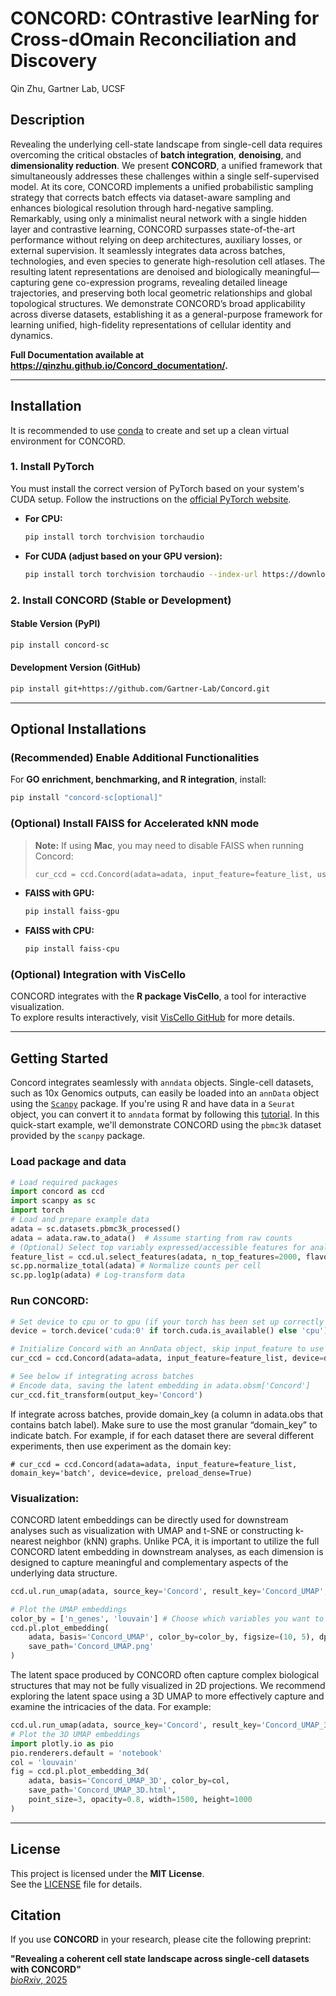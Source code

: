 # CONCORD: COntrastive learNing for Cross-dOmain Reconciliation and Discovery

Qin Zhu, Gartner Lab, UCSF

## Description

Revealing the underlying cell-state landscape from single-cell data requires overcoming the critical obstacles of **batch integration**, **denoising**, and **dimensionality reduction**. We present **CONCORD**, a unified framework that simultaneously addresses these challenges within a single self-supervised model. At its core, CONCORD implements a unified probabilistic sampling strategy that corrects batch effects via dataset-aware sampling and enhances biological resolution through hard-negative sampling. Remarkably, using only a minimalist neural network with a single hidden layer and contrastive learning, CONCORD surpasses state-of-the-art performance without relying on deep architectures, auxiliary losses, or external supervision. It seamlessly integrates data across batches, technologies, and even species to generate high-resolution cell atlases. The resulting latent representations are denoised and biologically meaningful—capturing gene co-expression programs, revealing detailed lineage trajectories, and preserving both local geometric relationships and global topological structures. We demonstrate CONCORD’s broad applicability across diverse datasets, establishing it as a general-purpose framework for learning unified, high-fidelity representations of cellular identity and dynamics.

**Full Documentation available at https://qinzhu.github.io/Concord_documentation/.**

---

## Installation

It is recommended to use [conda](https://conda.io/projects/conda/en/latest/user-guide/install/index.html) to create and set up a clean virtual environment for CONCORD.

### **1. Install PyTorch**
You must install the correct version of PyTorch based on your system's CUDA setup. Follow the instructions on the [official PyTorch website](https://pytorch.org/get-started/locally/).

- **For CPU:**
  ```bash
  pip install torch torchvision torchaudio
  ```
- **For CUDA (adjust based on your GPU version):**
  ```bash
  pip install torch torchvision torchaudio --index-url https://download.pytorch.org/whl/cu118
  ```

### **2. Install CONCORD (Stable or Development)**
#### **Stable Version (PyPI)**
```bash
pip install concord-sc
```

#### **Development Version (GitHub)**
```bash
pip install git+https://github.com/Gartner-Lab/Concord.git
```

---

## **Optional Installations**

### (Recommended) Enable Additional Functionalities
For **GO enrichment, benchmarking, and R integration**, install:
```bash
pip install "concord-sc[optional]"
```

### (Optional) Install FAISS for Accelerated kNN mode
> **Note:** If using **Mac**, you may need to disable FAISS when running Concord:
> ```python
> cur_ccd = ccd.Concord(adata=adata, input_feature=feature_list, use_faiss=False, device=device)
> ```

- **FAISS with GPU:**
  ```bash
  pip install faiss-gpu
  ```
- **FAISS with CPU:**
  ```bash
  pip install faiss-cpu
  ```

### (Optional) Integration with VisCello
CONCORD integrates with the **R package VisCello**, a tool for interactive visualization.  
To explore results interactively, visit [VisCello GitHub](https://github.com/kimpenn/VisCello) for more details.

---

## Getting Started

Concord integrates seamlessly with `anndata` objects. 
Single-cell datasets, such as 10x Genomics outputs, can easily be loaded into an `annData` object using the [`Scanpy`](https://scanpy.readthedocs.io/) package. If you're using R and have data in a `Seurat` object, you can convert it to `anndata` format by following this [tutorial](https://qinzhu.github.io/Concord_documentation/). 
In this quick-start example, we'll demonstrate CONCORD using the `pbmc3k` dataset provided by the `scanpy` package.

### Load package and data

```python
# Load required packages
import concord as ccd
import scanpy as sc
import torch
# Load and prepare example data
adata = sc.datasets.pbmc3k_processed()
adata = adata.raw.to_adata()  # Assume starting from raw counts
# (Optional) Select top variably expressed/accessible features for analysis (other methods besides seurat_v3 available)
feature_list = ccd.ul.select_features(adata, n_top_features=2000, flavor='seurat_v3') # For complex dataset, increase n_top_features may be necessary
sc.pp.normalize_total(adata) # Normalize counts per cell
sc.pp.log1p(adata) # Log-transform data
```

### Run CONCORD:

```python
# Set device to cpu or to gpu (if your torch has been set up correctly to use GPU), for mac you can use either torch.device('mps') or torch.device('cpu')
device = torch.device('cuda:0' if torch.cuda.is_available() else 'cpu')

# Initialize Concord with an AnnData object, skip input_feature to use all features, set preload_dense=False if your data is very large
cur_ccd = ccd.Concord(adata=adata, input_feature=feature_list, device=device, preload_dense=True) 

# See below if integrating across batches
# Encode data, saving the latent embedding in adata.obsm['Concord']
cur_ccd.fit_transform(output_key='Concord')
```

If integrate across batches, provide domain_key (a column in adata.obs that contains batch label). Make sure to use the most granular “domain_key” to indicate batch. For example, if for each dataset there are several different experiments, then use experiment as the domain key:

```
# cur_ccd = ccd.Concord(adata=adata, input_feature=feature_list, domain_key='batch', device=device, preload_dense=True) 
```

### Visualization:

CONCORD latent embeddings can be directly used for downstream analyses such as visualization with UMAP and t-SNE or constructing k-nearest neighbor (kNN) graphs. Unlike PCA, it is important to utilize the full CONCORD latent embedding in downstream analyses, as each dimension is designed to capture meaningful and complementary aspects of the underlying data structure.

```python
ccd.ul.run_umap(adata, source_key='Concord', result_key='Concord_UMAP', n_components=2, n_neighbors=30, min_dist=0.1, metric='euclidean')

# Plot the UMAP embeddings
color_by = ['n_genes', 'louvain'] # Choose which variables you want to visualize
ccd.pl.plot_embedding(
    adata, basis='Concord_UMAP', color_by=color_by, figsize=(10, 5), dpi=600, ncols=2, font_size=6, point_size=10, legend_loc='on data',
    save_path='Concord_UMAP.png'
)
```

The latent space produced by CONCORD often capture complex biological structures that may not be fully visualized in 2D projections. We recommend exploring the latent space using a 3D UMAP to more effectively capture and examine the intricacies of the data. For example:

```python
ccd.ul.run_umap(adata, source_key='Concord', result_key='Concord_UMAP_3D', n_components=3, n_neighbors=30, min_dist=0.1, metric='euclidean')
# Plot the 3D UMAP embeddings
import plotly.io as pio
pio.renderers.default = 'notebook'
col = 'louvain'
fig = ccd.pl.plot_embedding_3d(
    adata, basis='Concord_UMAP_3D', color_by=col, 
    save_path='Concord_UMAP_3D.html',
    point_size=3, opacity=0.8, width=1500, height=1000
)
```

---

## License

This project is licensed under the **MIT License**.  
See the [LICENSE](https://github.com/Gartner-Lab/Concord/blob/main/LICENSE.md) file for details.

## Citation

If you use **CONCORD** in your research, please cite the following preprint:

**"Revealing a coherent cell state landscape across single-cell datasets with CONCORD"**  
[*bioRxiv*, 2025](https://www.biorxiv.org/content/10.1101/2025.03.13.643146v1)


